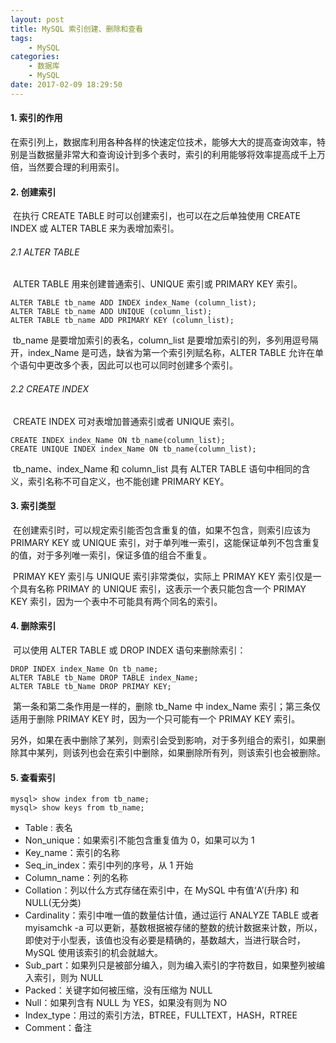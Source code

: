 ```yaml
---
layout: post
title: MySQL 索引创建、删除和查看
tags: 
    - MySQL
categories: 
    - 数据库
    - MySQL
date: 2017-02-09 18:29:50
---
```


#### **1. 索引的作用**

   在索引列上，数据库利用各种各样的快速定位技术，能够大大的提高查询效率，特别是当数据量非常大和查询设计到多个表时，索引的利用能够将效率提高成千上万倍，当然要合理的利用索引。

#### **2. 创建索引**

​ 在执行 CREATE TABLE 时可以创建索引，也可以在之后单独使用 CREATE INDEX 或 ALTER TABLE 来为表增加索引。

###### 2.1 ALTER TABLE

​ ALTER TABLE 用来创建普通索引、UNIQUE 索引或 PRIMARY KEY 索引。

```
ALTER TABLE tb_name ADD INDEX index_Name (column_list);
ALTER TABLE tb_name ADD UNIQUE (column_list);
ALTER TABLE tb_name ADD PRIMARY KEY (column_list);
```

​ tb_name 是要增加索引的表名，column_list 是要增加索引的列，多列用逗号隔开，index_Name 是可选，缺省为第一个索引列赋名称，ALTER TABLE 允许在单个语句中更改多个表，因此可以也可以同时创建多个索引。

###### 2.2 CREATE INDEX

​ CREATE INDEX 可对表增加普通索引或者 UNIQUE 索引。

```
CREATE INDEX index_Name ON tb_name(column_list);
CREATE UNIQUE INDEX index_Name ON tb_name(column_list);
```

​ tb_name、index_Name 和 column_list 具有 ALTER TABLE 语句中相同的含义，索引名称不可自定义，也不能创建 PRIMARY KEY。

#### **3. 索引类型**

​ 在创建索引时，可以规定索引能否包含重复的值，如果不包含，则索引应该为 PRIMARY KEY 或 UNIQUE 索引，对于单列唯一索引，这能保证单列不包含重复的值，对于多列唯一索引，保证多值的组合不重复。

​ PRIMAY KEY 索引与 UNIQUE 索引非常类似，实际上 PRIMAY KEY 索引仅是一个具有名称 PRIMAY 的 UNIQUE 索引，这表示一个表只能包含一个 PRIMAY KEY 索引，因为一个表中不可能具有两个同名的索引。

#### **4. 删除索引**

​ 可以使用 ALTER TABLE 或 DROP INDEX 语句来删除索引：

```
DROP INDEX index_Name On tb_name;
ALTER TABLE tb_Name DROP TABLE index_Name;
ALTER TABLE tb_Name DROP PRIMAY KEY;
```

​ 第一条和第二条作用是一样的，删除 tb_Name 中 index_Name 索引；第三条仅适用于删除 PRIMAY KEY 时，因为一个只可能有一个 PRIMAY KEY 索引。

​ 另外，如果在表中删除了某列，则索引会受到影响，对于多列组合的索引，如果删除其中某列，则该列也会在索引中删除，如果删除所有列，则该索引也会被删除。

#### **5. 查看索引**

```
mysql> show index from tb_name;
mysql> show keys from tb_name;
```

* Table : 表名
* Non_unique：如果索引不能包含重复值为 0，如果可以为 1
* Key_name：索引的名称
* Seq_in_index：索引中列的序号，从 1 开始
* Column_name：列的名称
* Collation：列以什么方式存储在索引中，在 MySQL 中有值‘A’(升序) 和 NULL(无分类)
* Cardinality：索引中唯一值的数量估计值，通过运行 ANALYZE TABLE 或者 myisamchk -a 可以更新，基数根据被存储的整数的统计数据来计数，所以，即使对于小型表，该值也没有必要是精确的，基数越大，当进行联合时，MySQL 使用该索引的机会就越大。
* Sub_part：如果列只是被部分编入，则为编入索引的字符数目，如果整列被编入索引，则为 NULL
* Packed：关键字如何被压缩，没有压缩为 NULL
* Null：如果列含有 NULL 为 YES，如果没有则为 NO
* Index_type：用过的索引方法，BTREE，FULLTEXT，HASH，RTREE
* Comment：备注
